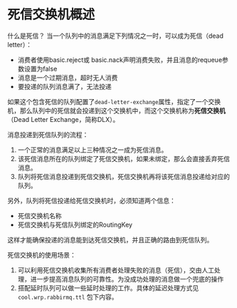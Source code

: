 # 死信交换机概述

什么是死信？ 当一个队列中的消息满足下列情况之一时，可以成为死信（dead letter）：

- 消费者使用basic.reject或 basic.nack声明消费失败，并且消息的requeue参数设置为false
- 消息是一个过期消息，超时无人消费
- 要投递的队列消息满了，无法投递

如果这个包含死信的队列配置了`dead-letter-exchange`属性，指定了一个交换机，那么队列中的死信就会投递到这个交换机中，而这个交换机称为**死信交换机**（Dead Letter Exchange，简称DLX）。

消息投递到死信队列的流程：

1. 一个正常的消息满足以上三种情况之一成为死信消息。
2. 该死信消息所在的队列绑定了死信交换机，如果未绑定，那么会直接丢弃死信消息。
3. 队列将死信消息投递到死信交换机，死信交换机再将该死信消息投递给对应的队列。

另外，队列将死信投递给死信交换机时，必须知道两个信息：

- 死信交换机名称
- 死信交换机与死信队列绑定的RoutingKey

这样才能确保投递的消息能到达死信交换机，并且正确的路由到死信队列。

死信交换机的使用场景：

1. 可以利用死信交换机收集所有消费者处理失败的消息（死信），交由人工处理，进一步提高消息队列的可靠性。为没成功处理的消息做一个兜底的操作
2. 搭配延时队列可以做一些延时处理的工作。具体的延迟处理方式见 `cool.wrp.rabbirmq.ttl` 包下内容。